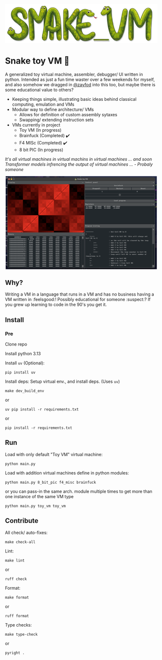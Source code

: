 <p align="center">
  <img src="assests/logo2.png" width="820">
</p>

# Snake toy VM :snake:

A generalized toy virtual machine, assembler, debugger/ UI written in python. Intended as just a fun time waster over a few weekends for myself, and also somehow we dragged in [@zayfod](https://github.com/zayfod) into this too, but maybe there is some educational value to others?

- Keeping things simple, illustrating basic ideas behind classical computing, emulation and VMs
- Modular way to define architecture/ VMs
  - Allows for definition of custom assembly sytaxes
  - Swapping/ extending instruction sets
- VMs currently in project
  - Toy VM (In progress)
  - Brainfuck (Completed) ✔️
  - F4 MISc (Completed) ✔️
  - 8 bit PIC (In progress)
 
*It's all virtual machines in virtual machins in virtual machines ... and soon Transformer models infrencing the output of virtual machines ... - Probaly someone*

<p align="center">
  <img src="./assests/screen_shot_2024_11_10.png" width="500">
</p>

## Why?
Writing a VM in a language that runs in a VM and has no business having a VM written in :feelsgood:! Possibly educational for someone :suspect:? If you grew up learning to code in the 90's you get it.

## Install

### Pre
Clone repo

Install python 3.13 

Install `uv` (Optional):
```
pip install uv
```

Install deps:
Setup virtual env., and install deps. (Uses `uv`)
```
make dev_build_env
```
or
```
uv pip install -r requirements.txt
```
or
```
pip install -r requirements.txt
```

## Run
Load with only default "Toy VM" virtual machine:
```
python main.py
```
Load with addition virtual machines define in python modules:
```
python main.py 8_bit_pic f4_misc brainfuck
```
or you can pass-in the same arch. module multiple times to get more than one instance of the same VM type
```
python main.py toy_vm toy_vm
```

## Contribute
All check/ auto-fixes:
```
make check-all
```

Lint:
```
make lint
```
or 
```
ruff check
```

Format:
```
make format
```
or
```
ruff format
```

Type checks:
```
make type-check
```
or
```
pyright .
```
